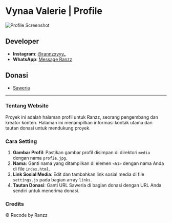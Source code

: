 # Vynaa Valerie | Profile

![Profile Screenshot](https://telegra.ph/file/0447ca918206f8bf59f65.jpg)

## Developer

- **Instagram**: [@rannzxyyy_](https://instagram.com/rannzxyyy_)
- **WhatsApp**: [Message Ranzz](https://wa.me/message/FOKEDL2PN6D4A1)

## Donasi

- [Saweria](https://saweria.co/Rannzxyyy)

---

### Tentang Website

Proyek ini adalah halaman profil untuk Ranzz, seorang pengembang dan kreator konten. Halaman ini menampilkan informasi kontak utama dan tautan donasi untuk mendukung proyek.

### Cara Setting

1. **Gambar Profil**: Pastikan gambar profil disimpan di direktori `media` dengan nama `profie.jpg`.
2. **Nama**: Ganti nama yang ditampilkan di elemen `<h1>` dengan nama Anda di file `index.html`.
3. **Link Sosial Media**: Edit dan tambahkan link sosial media di file `settings.js` pada bagian array `links`.
4. **Tautan Donasi**: Ganti URL Saweria di bagian donasi dengan URL Anda sendiri untuk menerima donasi.

### Credits

© Recode by Ranzz
